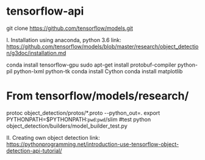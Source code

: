 # tensorflow-api
git clone https://github.com/tensorflow/models.git

I. Installation using anaconda, python 3.6
link: https://github.com/tensorflow/models/blob/master/research/object_detection/g3doc/installation.md

conda install tensorflow-gpu
sudo apt-get install protobuf-compiler python-pil python-lxml python-tk
conda install Cython
conda install matplotlib

# From tensorflow/models/research/
protoc object_detection/protos/*.proto --python_out=.
export PYTHONPATH=$PYTHONPATH:`pwd`:`pwd`/slim
#test
python object_detection/builders/model_builder_test.py

II. Creating own object detection
link: https://pythonprogramming.net/introduction-use-tensorflow-object-detection-api-tutorial/
